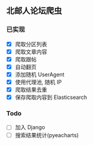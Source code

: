 ## 北邮人论坛爬虫
### 已实现

- [x] 爬取分区列表
- [x] 爬取文章内容
- [x] 爬取跟帖
- [x] 自动翻页
- [x] 添加随机 UserAgent
- [x] 使用代理池, 随机 IP
- [x] 爬取结果去重
- [x] 保存爬取内容到 Elasticsearch

### Todo
 - [ ] 加入 Django
 - [ ] 搜索结果统计(pyeacharts)